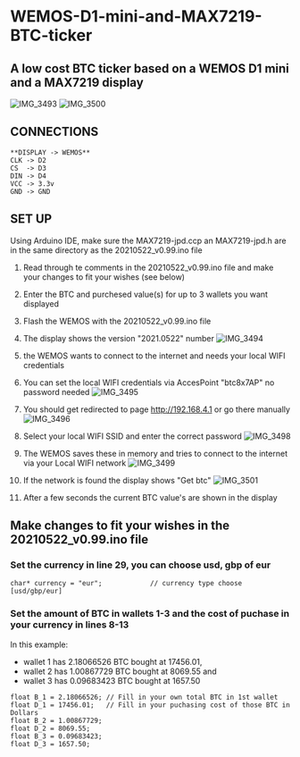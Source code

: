 # WEMOS-D1-mini-and-MAX7219-BTC-ticker
## A low cost BTC ticker based on a WEMOS D1 mini and a MAX7219 display

![IMG_3493](https://user-images.githubusercontent.com/45515609/119229483-964a6800-bb18-11eb-8cde-a79fbf68d500.jpg)
![IMG_3500](https://user-images.githubusercontent.com/45515609/119230500-c431ab80-bb1c-11eb-88c9-e0e230abaa82.jpg)

## CONNECTIONS
```
**DISPLAY -> WEMOS**
CLK -> D2
CS  -> D3
DIN -> D4
VCC -> 3.3v
GND -> GND
```
## SET UP
Using Arduino IDE, make sure the MAX7219-jpd.ccp an MAX7219-jpd.h are in the same directory as the 20210522_v0.99.ino file

1. Read through te comments in the 20210522_v0.99.ino file and make your changes to fit your wishes (see below)
2. Enter the BTC and purchesed value(s) for up to 3 wallets you want displayed
3. Flash the WEMOS with the 20210522_v0.99.ino file
4. The display shows the version "2021.0522" number
![IMG_3494](https://user-images.githubusercontent.com/45515609/119230363-2211c380-bb1c-11eb-8baf-810155fdf3d6.jpg)

5. the WEMOS wants to connect to the internet and needs your local WIFI credentials
6. You can set the local WIFI credentials via AccesPoint "btc8x7AP" no password needed
![IMG_3495](https://user-images.githubusercontent.com/45515609/119230388-4077bf00-bb1c-11eb-9033-71d6c4198103.jpg)

7. You should get redirected to page http://192.168.4.1 or go there manually
![IMG_3496](https://user-images.githubusercontent.com/45515609/119230400-4bcaea80-bb1c-11eb-8196-9b09440aa567.jpg)

8. Select your local WIFI SSID and enter the correct password
![IMG_3498](https://user-images.githubusercontent.com/45515609/119230406-538a8f00-bb1c-11eb-8fe5-61b19d7094e2.jpg)

9. The WEMOS saves these in memory and tries to connect to the internet via your Local WIFI network
![IMG_3499](https://user-images.githubusercontent.com/45515609/119230414-5a190680-bb1c-11eb-859a-7fff8c039ce5.jpg)

10. If the network is found the display shows "Get btc"
![IMG_3501](https://user-images.githubusercontent.com/45515609/119230605-4c17b580-bb1d-11eb-9cbb-fdf6beb309a7.jpg)

12. After a few seconds the current BTC value's are shown in the display 

## Make changes to fit your wishes in the 20210522_v0.99.ino file

### Set the currency in line 29, you can choose usd, gbp of eur
```
char* currency = "eur";            // currency type choose [usd/gbp/eur]
```

### Set the amount of BTC in wallets 1-3 and the cost of puchase in your currency in lines 8-13

In this example:
- wallet 1 has 2.18066526 BTC bought at 17456.01, 
- wallet 2 has 1.00867729 BTC bought at 8069.55 and 
- wallet 3 has 0.09683423 BTC bought at 1657.50
```
float B_1 = 2.18066526; // Fill in your own total BTC in 1st wallet
float D_1 = 17456.01;   // Fill in your puchasing cost of those BTC in Dollars
float B_2 = 1.00867729;
float D_2 = 8069.55;
float B_3 = 0.09683423;
float D_3 = 1657.50;
```
